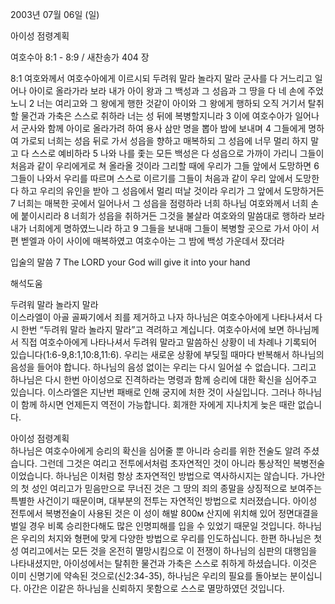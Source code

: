 2003년 07월 06일 (일)

아이성 점령계획



여호수아 8:1 - 8:9 / 새찬송가 404 장


8:1 여호와께서 여호수아에게 이르시되 두려워 말라 놀라지 말라 군사를 다 거느리고 일어나 아이로 올라가라 보라 내가 아이 왕과 그 백성과 그 성읍과 그 땅을 다 네 손에 주었노니 2 너는 여리고와 그 왕에게 행한 것같이 아이와 그 왕에게 행하되 오직 거기서 탈취할 물건과 가축은 스스로 취하라 너는 성 뒤에 복병할지니라 3 이에 여호수아가 일어나서 군사와 함께 아이로 올라가려 하여 용사 삼만 명을 뽑아 밤에 보내며 4 그들에게 명하여 가로되 너희는 성읍 뒤로 가서 성읍을 향하고 매복하되 그 성읍에 너무 멀리 하지 말고 다 스스로 예비하라 5 나와 나를 좇는 모든 백성은 다 성읍으로 가까이 가리니 그들이 처음과 같이 우리에게로 쳐 올라올 것이라 그리할 때에 우리가 그들 앞에서 도망하면 6 그들이 나와서 우리를 따르며 스스로 이르기를 그들이 처음과 같이 우리 앞에서 도망한다 하고 우리의 유인을 받아 그 성읍에서 멀리 떠날 것이라 우리가 그 앞에서 도망하거든 7 너희는 매복한 곳에서 일어나서 그 성읍을 점령하라 너희 하나님 여호와께서 너희 손에 붙이시리라 8 너희가 성읍을 취하거든 그것을 불살라 여호와의 말씀대로 행하라 보라 내가 너희에게 명하였느니라 하고 9 그들을 보내매 그들이 복병할 곳으로 가서 아이 서편 벧엘과 아이 사이에 매복하였고 여호수아는 그 밤에 백성 가운데서 잤더라 

입술의 말씀 
7 The LORD your God will give it into your hand

해석도움





두려워 말라 놀라지 말라  
이스라엘이 아골 골짜기에서 죄를 제거하고 나자 하나님은 여호수아에게 나타나셔서 다시 한번 “두려워 말라 놀라지 말라”고 격려하고 계십니다. 여호수아서에 보면 하나님께서 직접 여호수아에게 나타나셔서 두려워 말라고 말씀하신 상황이 네 차례나 기록되어 있습니다(1:6-9,8:1,10:8,11:6). 우리는 새로운 상황에 부딪힐 때마다 반복해서 하나님의 음성을 들어야 합니다. 하나님의 음성 없이는 우리는 다시 일어설 수 없습니다. 그리고 하나님은 다시 한번 아이성으로 진격하라는 명령과 함께 승리에 대한 확신을 심어주고 있습니다. 이스라엘은 지난번 패배로 인해 궁지에 처한 것이 사실입니다. 그러나 하나님이 함께 하시면 언제든지 역전이 가능합니다. 회개한 자에게 지나치게 늦은 때란 없습니다.   

아이성 점령계획  
하나님은 여호수아에게 승리의 확신을 심어줄 뿐 아니라 승리를 위한 전술도 알려 주셨습니다. 그런데 그것은 여리고 전투에서처럼 초자연적인 것이 아니라 통상적인 복병전술이었습니다. 하나님은 이처럼 항상 초자연적인 방법으로 역사하시지는 않습니다. 가나안의 첫 성인 여리고가 믿음만으로 무너진 것은 그 땅의 죄의 종말을 상징적으로 보여주는 특별한 사건이기 때문이며, 대부분의 전투는 자연적인 방법으로 치러졌습니다. 아이성 전투에서 복병전술이 사용된 것은 이 성이 해발 800м 산지에 위치해 있어 정면대결을 벌일 경우 비록 승리한다해도 많은 인명피해를 입을 수 있었기 때문일 것입니다. 하나님은 우리의 처지와 형편에 맞게 다양한 방법으로 우리를 인도하십니다. 한편 하나님은 첫 성 여리고에서는 모든 것을 온전히 멸망시킴으로 이 전쟁이 하나님의 심판의 대행임을 나타내셨지만, 아이성에서는 탈취한 물건과 가축은 스스로 취하게 하셨습니다. 이것은 이미 신명기에 약속된 것으로(신2:34-35), 하나님은 우리의 필요를 돌아보는 분이십니다. 아간은 이같은 하나님을 신뢰하지 못함으로 스스로 멸망하였던 것입니다.